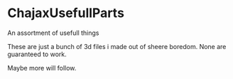 # ChajaxUsefullParts
An assortment of usefull things

These are just a bunch of 3d files i made out of sheere boredom.
None are guaranteed to work.

Maybe more will follow.

